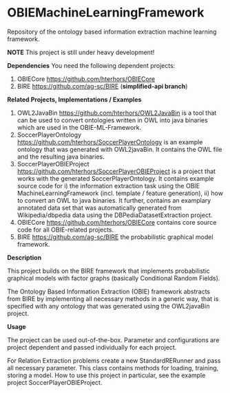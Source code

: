 # OBIEMachineLearningFramework

Repository of the ontology based information extraction machine learning framework.

**NOTE** This project is still under heavy development!

**Dependencies**
You need the following dependent projects:

1)  OBIECore https://github.com/hterhors/OBIECore
2)  BIRE https://github.com/ag-sc/BIRE  (**simplified-api branch**)

**Related Projects, Implementations / Examples**
1) OWL2JavaBin https://github.com/hterhors/OWL2JavaBin is a tool that can be used to convert ontologies written in OWL into java binaries which are used in the OBIE-ML-Framework.
2) SoccerPlayerOntology https://github.com/hterhors/SoccerPlayerOntology is an example ontology that was generated with OWL2javaBin. It contains the OWL file and the resulting java binaries. 
3) SoccerPlayerOBIEProject https://github.com/hterhors/SoccerPlayerOBIEProject is a project that works with the generated SoccerPlayerOntology. It contains example source code for
  i) the information extraction task using the OBIE MachineLearningFramework (incl. template / feature generation), 
  ii) how to convert an OWL to java binaries. 
  It further, contains an examplary annotated data set that was automatically generated from Wikipedia/dbpedia data using the DBPediaDatasetExtraction project.
4)  OBIECore https://github.com/hterhors/OBIECore contains core source code for all OBIE-related projects. 
5)  BIRE https://github.com/ag-sc/BIRE the probabilistic graphical model framework.

**Description**

This project builds on the BIRE framework that implements probabilistic graphical models with factor graphs (basically Conditional Random Fields). 

The Ontology Based Information Extraction (OBIE) framework abstracts from BIRE by implementing all necessary methods in a generic way, that is specified with any ontology that was generated using the OWL2javaBin project. 

**Usage**

The project can be used out-of-the-box. Parameter and configurations are project dependent and passed individually for each project.


For Relation Extraction problems create a new StandardRERunner and pass all necessary parameter.
This class contains methods for loading, training, storing a model. 
How to use this project in particular, see the example project SoccerPlayerOBIEProject.


